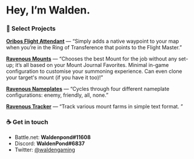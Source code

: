 # Hey, I’m Walden.

### 📑 Select Projects

**[Oribos Flight Attendant](https://github.com/waldenp0nd/OribosFlightAttendant/)** — “Simply adds a native waypoint to your map when you’re in the Ring of Transference that points to the Flight Master.”

**[Ravenous Mounts](https://github.com/waldenp0nd/ravMounts/)** — “Chooses the best Mount for the job without any set-up; it’s all based on your Mount Journal Favorites. Minimal in-game configuration to customise your summoning experience. Can even clone your target's mount (if you have it too)!”

**[Ravenous Nameplates](https://github.com/waldenp0nd/ravNameplates/)** — “Cycles through four different nameplate configurations: enemy, friendly, all, none.”

**[Ravenous Tracker](https://github.com/waldenp0nd/ravTracker/)** — “Track various mount farms in simple text format. ”

### ☕️ Get in touch

- Battle.net: **Waldenpond#11608**
- Discord: **WaldenPond#6837**
- Twitter: [@waldengaming](https://twitter.com/waldengaming)

<!--
**waldenp0nd/waldenp0nd** is a ✨ _special_ ✨ repository because its `README.md` (this file) appears on your GitHub profile.

Here are some ideas to get you started:

- 🔭 I’m currently working on ...
- 🌱 I’m currently learning ...
- 👯 I’m looking to collaborate on ...
- 🤔 I’m looking for help with ...
- 💬 Ask me about ...
- 📫 How to reach me: ...
- 😄 Pronouns: ...
- ⚡ Fun fact: ...
-->
